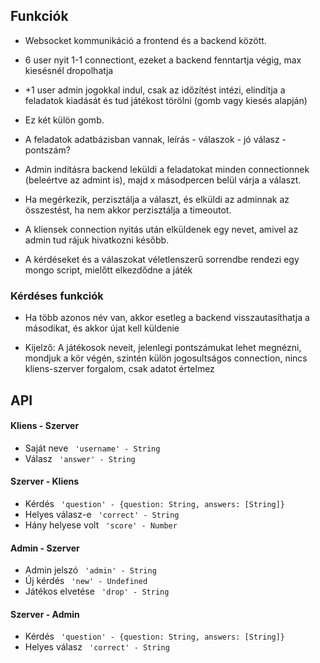 ## Funkciók

- Websocket kommunikáció a frontend és a backend között.

- 6 user nyit 1-1 connectiont, ezeket a backend fenntartja végig, max kiesésnél dropolhatja
- +1 user admin jogokkal indul, csak az időzítést intézi, elindítja a feladatok kiadását és tud játékost törölni (gomb vagy kiesés alapján)
- Ez két külön gomb.

- A feladatok adatbázisban vannak, leírás - válaszok - jó válasz - pontszám?

- Admin indításra backend leküldi a feladatokat minden connectionnek (beleértve az admint is), majd x másodpercen belül várja a választ.
- Ha megérkezik, perzisztálja a választ, és elküldi az adminnak az összestést, ha nem akkor perzisztálja a timeoutot.

- A kliensek connection nyitás után elküldenek egy nevet, amivel az admin tud rájuk hivatkozni később.

- A kérdéseket és a válaszokat véletlenszerű sorrendbe rendezi egy mongo script, mielőtt elkezdődne a játék

### Kérdéses funkciók

- Ha több azonos név van, akkor esetleg a backend visszautasíthatja a másodikat, és akkor újat kell küldenie

- Kijelző: A játékosok neveit, jelenlegi pontszámukat lehet megnézni, mondjuk a kör végén, szintén külön jogosultságos connection, nincs kliens-szerver forgalom, csak adatot értelmez

## API

#### Kliens - Szerver
- Saját neve <code> 'username' - String </code>
- Válasz <code> 'answer' - String </code>

#### Szerver - Kliens
- Kérdés <code> 'question' - {question: String, answers: [String]} </code>
- Helyes válasz-e <code> 'correct' - String </code>
- Hány helyese volt <code> 'score' - Number </code>

#### Admin - Szerver
- Admin jelszó <code> 'admin' - String </code>
- Új kérdés <code> 'new' - Undefined </code>
- Játékos elvetése <code> 'drop' - String </code>

#### Szerver - Admin
- Kérdés <code> 'question' - {question: String, answers: [String]} </code>
- Helyes válasz <code> 'correct' - String </code>
